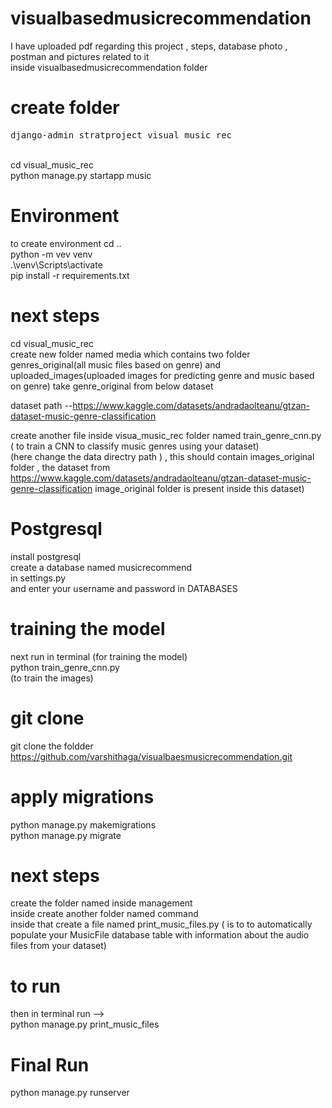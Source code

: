 # visualbasedmusicrecommendation
I have uploaded pdf regarding this project , steps,  database photo , postman and pictures related to it <br>
inside visualbasedmusicrecommendation folder

# create folder
<pre>django-admin stratproject visual_music_rec</pre>
<br>
cd visual_music_rec  <br>
python manage.py startapp music<br>

# Environment
to create environment
cd ..<br>
python -m vev venv<br>
.\venv\Scripts\activate<br>
pip install -r requirements.txt

# next steps

cd visual_music_rec <br>
create new folder named media which contains two folder genres_original(all music files based on genre) and uploaded_images(uploaded images for predicting genre and music based on genre)
take genre_original from below dataset <br>

dataset path --https://www.kaggle.com/datasets/andradaolteanu/gtzan-dataset-music-genre-classification<br>

create another file inside visua_music_rec folder named train_genre_cnn.py ( to train a CNN to classify music genres using your dataset)<br>
(here change the data directry path ) , this should contain images_original folder , the dataset from https://www.kaggle.com/datasets/andradaolteanu/gtzan-dataset-music-genre-classification   image_original folder is present inside this dataset)<br>

# Postgresql
install postgresql <br>
create a database named musicrecommend<br>
in settings.py <br>
and enter your  username and password in DATABASES

# training the model
next run in terminal (for training the model)<br>
python train_genre_cnn.py <br>
(to train the images)

# git clone
git clone the foldder <br>
https://github.com/varshithaga/visualbaesmusicrecommendation.git

# apply migrations
python manage.py makemigrations<br>
python manage.py migrate <br>


# next steps

create the folder named inside management<br>
inside create another folder named command <br>
inside that create a file named print_music_files.py  ( is to to automatically populate your MusicFile database table with information about the audio files from your dataset)<br>

# to run
then in terminal run --> <br>
python manage.py print_music_files<br>

# Final Run
python manage.py runserver





